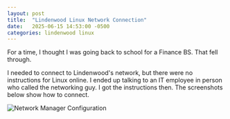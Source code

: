 ```yaml
---
layout: post
title:  "Lindenwood Linux Network Connection"
date:   2025-06-15 14:53:00 -0500
categories: lindenwood linux
---
```


For a time, I thought I was going back to school for a Finance BS. That fell through.

I needed to connect to Lindenwood's network, but there were no instructions
for Linux online. I ended up talking to an IT employee in person who called
the networking guy. I got the instructions then. The screenshots below show
how to connect.

<!-- ![Network Manager Configuration](/assets/pictures/lindenwood-networkmanager-screenshot.png) -->
![Network Manager Configuration](/assets/pictures/lindenwood-networkmanager-screenshot.png)
